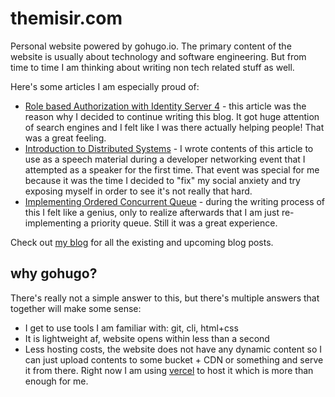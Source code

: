 # themisir.com

Personal website powered by gohugo.io. The primary content of the website is usually about technology and software engineering. But from time to time I am thinking about writing non tech related stuff as well.

Here's some articles I am especially proud of:

- [Role based Authorization with Identity Server 4](https://themisir.com/adding-role-claim-to-identity-server-4/) - this article was the reason why I decided to continue writing this blog. It got huge attention of search engines and I felt like I was there actually helping people! That was a great feeling.
- [Introduction to Distributed Systems](https://themisir.com/distributed-systems/) - I wrote contents of this article to use as a speech material during a developer networking event that I attempted as a speaker for the first time. That event was special for me because it was the time I decided to "fix" my social anxiety and try exposing myself in order to see it's not really that hard.
- [Implementing Ordered Concurrent Queue](https://themisir.com/implementing-ordered-queue/) - during the writing process of this I felt like a genius, only to realize afterwards that I am just re-implementing a priority queue. Still it was a great experience.

Check out [my blog](https://themisir.com) for all the existing and upcoming blog posts.

## why gohugo?

There's really not a simple answer to this, but there's multiple answers that together will make some sense:

- I get to use tools I am familiar with: git, cli, html+css
- It is lightweight af, website opens within less than a second
- Less hosting costs, the website does not have any dynamic content so I can just upload contents to some bucket + CDN or something and serve it from there. Right now I am using [vercel](http://vercel.com) to host it which is more than enough for me.
